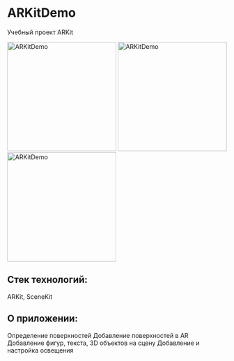 # ARKitDemo
Учебный проект ARKit

<img src="https://i.ibb.co/3yHRh0v/IMG-7094.png" alt="ARKitDemo" width="250"/>  <img src="https://i.ibb.co/Yd4crcK/IMG-7091.png" alt="ARKitDemo" width="250"/>  <img src="https://i.ibb.co/54PdqwN/IMG-7093.png" alt="ARKitDemo" width="250"/>


## Стек технологий: 
ARKit, SceneKit
## О приложении:
Определение поверхностей
Добавление поверхностей в AR
Добавление фигур, текста, 3D объектов на сцену
Добавление и настройка освещения
